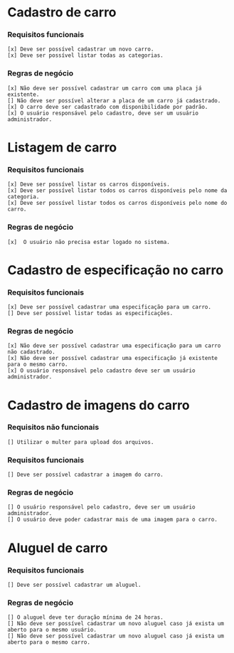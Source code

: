 # Cadastro de carro

 ### Requisitos funcionais

    [x] Deve ser possível cadastrar um novo carro.
    [x] Deve ser possível listar todas as categorias.

 ### Regras de negócio

    [x] Não deve ser possível cadastrar um carro com uma placa já existente.
    [] Não deve ser possível alterar a placa de um carro já cadastrado. 
    [x] O carro deve ser cadastrado com disponibilidade por padrão.
    [x] O usuário responsável pelo cadastro, deve ser um usuário administrador.
  
# Listagem de carro

 ### Requisitos funcionais

    [x] Deve ser possível listar os carros disponíveis.
    [x] Deve ser possível listar todos os carros disponíveis pelo nome da categoria.
    [x] Deve ser possível listar todos os carros disponíveis pelo nome do carro.

 ###  Regras de negócio

    [x]  O usuário não precisa estar logado no sistema.

# Cadastro de especificação no carro

 ### Requisitos funcionais

    [x] Deve ser possível cadastrar uma especificação para um carro.
    [] Deve ser possível listar todas as especificações.

  ### Regras de negócio

    [x] Não deve ser possível cadastrar uma especificação para um carro não cadastrado.
    [x] Não deve ser possível cadastrar uma especificação já existente para o mesmo carro.
    [x] O usuário responsável pelo cadastro deve ser um usuário administrador.
    
# Cadastro de imagens do carro

  ### Requisitos não funcionais

    [] Utilizar o multer para upload dos arquivos.

  ### Requisitos funcionais

    [] Deve ser possível cadastrar a imagem do carro.
  
  ### Regras de negócio
 
    [] O usuário responsável pelo cadastro, deve ser um usuário administrador.
    [] O usuário deve poder cadastrar mais de uma imagem para o carro.


# Aluguel de carro

 ### Requisitos funcionais

    [] Deve ser possível cadastrar um aluguel.
  
  ### Regras de negócio

    [] O aluguel deve ter duração mínima de 24 horas.
    [] Não deve ser possível cadastrar um novo aluguel caso já exista um aberto para o mesmo usuário.
    [] Não deve ser possível cadastrar um novo aluguel caso já exista um aberto para o mesmo carro.
